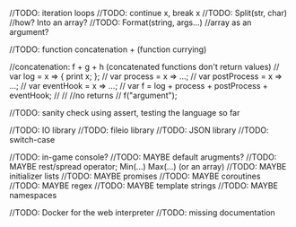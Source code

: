 //TODO: iteration loops
//TODO: continue x, break x
//TODO: Split(str, char) //how? Into an array?
//TODO: Format(string, args...) //array as an argument?

//TODO: function concatenation + (function currying)

//concatenation: f + g + h (concatenated functions don't return values)
//	var log = x => { print x; };
//	var process = x => ...;
//	var postProcess = x => ...;
//	var eventHook = x => ...;
//	var f = log + process + postProcess + eventHook;
//
//	//no returns
//	f("argument");

//TODO: sanity check using assert, testing the language so far

//TODO: IO library
//TODO: fileio library
//TODO: JSON library
//TODO: switch-case

//TODO: in-game console?
//TODO: MAYBE default arugments?
//TODO: MAYBE rest/spread operator; Min(...) Max(...) (or an array)
//TODO: MAYBE initializer lists
//TODO: MAYBE promises
//TODO: MAYBE coroutines
//TODO: MAYBE regex
//TODO: MAYBE template strings
//TODO: MAYBE namespaces

//TODO: Docker for the web interpreter
//TODO: missing documentation
